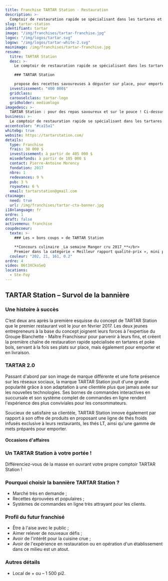 ```yaml
---
title: Franchise TARTAR Station - Restauration
description: >-
  Comptoir de restauration rapide se spécialisant dans les tartares et poke bols. Pour des amateurs de repas santé et sur le pouce.
slug: tartar-station
identifiant: tartar
image: "/img/franchises/tartar-franchise.jpg"
logoc: "/img/logos/tartar.svg"
logow: "/img/logos/tartar-white-2.svg"
mainimage: /img/franchises/tartar-franchise.jpg
resume:
  titre: TARTAR Station
  desc: >-
    Le comptoir de restauration rapide se spécialisant dans les tartares et poke bols s’est rapidement taillé une place de choix dans le cœur des amateurs de repas santé et sur le pouce. À l’affût des dernières tendances, 

    ### TARTAR Station 

    propose des recettes savoureuses à déguster sur place, pour emporter ou en livraison ; sans compromis sur la qualité et le goût.   
  investissement: "400 000$"
  gridclass: 
  carouselclass: tartar-logo 
  gridholder: mediumlogo
imagedesc: >-
  TARTAR Station : pour des repas savoureux et sur le pouce ! Ci-dessus : le premier comptoir de la bannière, situé à Ste-foy.
business: >-
  Le comptoir de restauration rapide se spécialisant dans les tartares et poke bols s’est rapidement taillé une place de choix dans le cœur des amateurs de repas santé et sur le pouce. À l’affût des dernières tendances, TARTAR Station propose des recettes savoureuses à déguster sur place, pour emporter ou en livraison ; sans compromis sur la qualité et le goût. 
accentcolor: "#ca15a1"
whitebg: true
website: https://tartarstation.com/
details:
  type: Franchise
  frais: 30 000 $
  investissement: à partir de 405 000 $ 
  misedefonds: à partir de 105 000 $
  contact: Pierre-Antoine Morency
  fondation: 2017
  nbre: 1
  redevances: 9 %
  pub: 3 %
  royautes: 6 %
  email: tartarstation@gmail.com
ctaimage: 
  need: true
  url: /img/franchises/tartar-cta-banner.jpg
i18nlanguage: fr
ordre: 1
draft: false
activemenu: franchise
coupdecoeur: 
  texte: >-
    ### Les « bons coups » de TARTAR Station

    **Concours culinaire _La semaine Manger cru 2017_**</br>
    Premier dans la catégorie « Meilleur rapport qualité-prix », mini poke bol « Hawaïen au tartare double saumon & yogourt »
  couleur: "202, 21, 161, 0.2"
ordre: 4
video: 86t3XCkoSeQ
locations:
  - Ste-Foy
---
```

## TARTAR Station – Survol de la bannière

### Une histoire à succès

C’est deux ans après la première esquisse du concept de TARTAR Station que le premier restaurant voit le jour en février 2017. Les deux jeunes entrepreneurs à la base du concept joignent leurs forces à l'expertise du Groupe Blanchette - Maître Franchiseur pour parvenir à leurs fins, et créent la première chaîne de restauration rapide spécialisée en tartares et poke bols, servant à la fois ses plats sur place, mais également pour emporter et en livraison.
 

### TARTAR 2.0

Passant d'abord par son image de marque différente et une forte présence sur les réseaux sociaux, la marque TARTAR Station jouit d'une grande popularité grâce à son adaptation à une clientèle plus que jamais axée sur les nouvelles technologies. Ses bornes de commandes interactives en succursale et son système complet de commandes en ligne rendent l'expérience des plus conviviales pour les consommateurs. 

Soucieux de satisfaire sa clientèle, TARTAR Station innove également par rapport à son offre de produits en proposant une ligne de thés froids infusés exclusive à leurs restaurants, les thés LT, ainsi qu'une gamme de mets préparés pour emporter.
 


#### Occasions d'affaires

### Un TARTAR Station à votre portée !

Différenciez-vous de la masse en ouvrant votre propre comptoir TARTAR Station ! 

### Pourquoi choisir la bannière TARTAR Station ? 

- Marché très en demande ;
- Recettes éprouvées et populaires ; 
- Systèmes de commandes en ligne très attrayant pour les clients.


### Profil du futur franchisé

- Être à l'aise avec le public ; 
- Aimer relever de nouveaux défis ;
- Avoir de l'intérêt pour la cuisine crue ;
- Avoir de l'expérience en restauration ou en opération d'un établissement dans ce milieu est un atout.

### Autres détails

- Local de + ou – 1 500 pi2.



